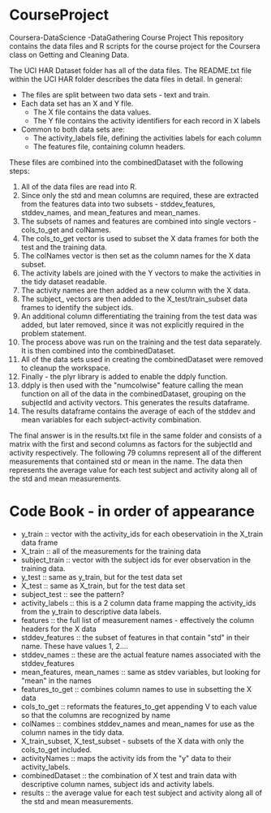# CourseProject
Coursera-DataScience -DataGathering Course Project
This repository contains the data files and R scripts for the course project for the Coursera class on Getting and Cleaning Data.

The UCI HAR Dataset folder has all of the data files. The README.txt file within the UCI HAR folder describes the data files in detail.  In general:
* The files are split between two data sets - text and train.  
* Each data set has an X and Y file.  
	* The X file contains the data values.
	* The Y file contains the activity identifiers for each record in X labels
* Common to both data sets are:
	* The activity_labels file, defining the activities labels for each column
	* The features file, containing column headers.

These files are combined into the combinedDataset with the following steps:
<ol>
	<li> All of the data files are read into R.</li>
	<li> Since only the std and mean columns are required, these are extracted from the features data into two subsets - stddev_features, stddev_names, and mean_features and mean_names. </li>
	<li> The subsets of names and features are combined into single vectors - cols_to_get and colNames.</li>
	<li> The cols_to_get vector is used to subset the X data frames for both the test and the training data.</li>
	<li> The colNames vector is then set as the column names for the X data subset.</li>
	<li> The activity labels are joined with the Y vectors to make the activities in the tidy dataset readable.</li>
	<li> The activity names are then added as a new column with the X data.</li>
	<li> The subject_ vectors are then added to the X_test/train_subset data frames to identify the subject ids.</li>
	<li> An additional column differentiating the training from the test data was added, but later removed, since it was not explicitly required in the problem statement.</li>
	<li> The process above was run on the training and the test data separately.  It is then combined into the combinedDataset.</li>
	<li> All of the data sets used in creating the combinedDataset were removed to cleanup the workspace.</li>
	<li> Finally - the plyr library is added to enable the ddply function.</li>
	<li> ddply is then used with the "numcolwise" feature calling the mean function on all of the data in the combinedDataset, grouping on the subjectId and activity vectors.  This generates the results dataframe.</li>
	<li> The results dataframe contains the average of each of the stddev and mean variables for each subject-activity combination.</li>
</ol>

The final answer is in the results.txt file in the same folder and consists of a matrix with the first and second columns as factors for the subjectId and activity respectively.  The following 79 columns represent all of the different measurements that contained std or mean in the name.  The data then represents the average value for each test subject and activity along all of the std and mean measurements.

# Code Book - in order of appearance
* y_train :: vector with the activity_ids for each obeservatioin in the X_train data frame
* X_train :: all of the measurements for the training data
* subject_train :: vector with the subject ids for ever observation in the training data.
* y_test :: same as y_train, but for the test data set
* X_test :: same as X_train, but for the test data set
* subject_test :: see the pattern?
* activity_labels :: this is a 2 column data frame mapping the activity_ids from the y_train to descriptive data labels.
* features :: the full list of measurement names - effectively the column headers for the X data
* stddev_features :: the subset of features in that contain "std" in their name.  These have values 1, 2....
* stddev_names :: these are the actual feature names associated with the stddev_features
* mean_features, mean_names :: same as stdev variables, but looking for "mean" in the names
* features_to_get :: combines column names to use in subsetting the X data
* cols_to_get :: reformats the features_to_get appending V to each value so that the columns are recognized by name
* colNames :: combines stddev_names and mean_names for use as the column names in the tidy data.
* X_train_subset, X_test_subset - subsets of the X data with only the cols_to_get included.
* activityNames :: maps the activity ids from the "y" data to their activity_labels.
* combinedDataset :: the combination of X test and train data with descriptive column names, subject ids and activity labels.
* results ::  the average value for each test subject and activity along all of the std and mean measurements.
